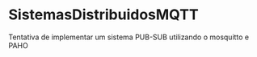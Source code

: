 # SistemasDistribuidosMQTT
Tentativa de implementar um sistema PUB-SUB utilizando o mosquitto e PAHO
